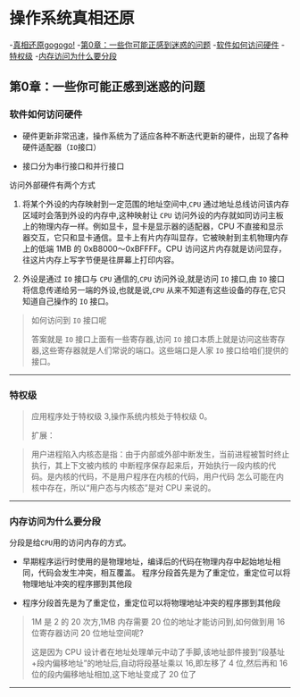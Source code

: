 # 操作系统真相还原
 
-[真相还原gogogo!](#真相还原gogogo!)
 -[第0章：一些你可能正感到迷惑的问题](#第0章：一些你可能正感到迷惑的问题)
  -[软件如何访问硬件](#软件如何访问硬件)
  -[特权级](#特权级)
  -[内存访问为什么要分段](#内存访问为什么要分段)
   
## 第0章：一些你可能正感到迷惑的问题

### 软件如何访问硬件

+ 硬件更新非常迅速，操作系统为了适应各种不断迭代更新的硬件，出现了各种硬件适配器（`IO`接口）

+ 接口分为串行接口和并行接口

访问外部硬件有两个方式

1. 将某个外设的内存映射到一定范围的地址空间中,`CPU` 通过地址总线访问该内存区域时会落到外设的内存中,这种映射让 `CPU` 访问外设的内存就如同访问主板上的物理内存一样。例如显卡，显卡是显示器的适配器，CPU 不直接和显示器交互，它只和显卡通信。显卡上有片内存叫显存，它被映射到主机物理内存上的低端 1MB 的 0xB8000～0xBFFFF。CPU 访问这片内存就是访问显存，往这片内存上写字节便是往屏幕上打印内容。

2. 外设是通过 `IO` 接口与 `CPU` 通信的,`CPU` 访问外设,就是访问 `IO` 接口,由 `IO` 接口将信息传递给另一端的外设,也就是说,`CPU` 从来不知道有这些设备的存在,它只知道自己操作的 `IO` 接口。

>  如何访问到 `IO` 接口呢
>
> 答案就是 `IO` 接口上面有一些寄存器,访问 `IO` 接口本质上就是访问这些寄存器,这些寄存器就是人们常说的端口。这些端口是人家 `IO` 接口给咱们提供的接口。

------


### 特权级

> 应用程序处于特权级 3,操作系统内核处于特权级 0。
>
> 扩展：

> 用户进程陷入内核态是指：由于内部或外部中断发生，当前进程被暂时终止执行，其上下文被内核的 中断程序保存起来后，开始执行一段内核的代码。是内核的代码，不是用户程序在内核的代码，用户代码 怎么可能在内核中存在，所以“用户态与内核态”是对 CPU 来说的。
>
------

### 内存访问为什么要分段

分段是给`CPU`用的访问内存的方式。

 + 早期程序运行时使用的是物理地址，编译后的代码在物理内存中起始地址相同，代码会发生冲突，相互覆盖。
 程序分段首先是为了重定位，重定位可以将物理地址冲突的程序挪到其他段

 + 程序分段首先是为了重定位，重定位可以将物理地址冲突的程序挪到其他段

> 1M 是 2 的 20 次方,1MB 内存需要 20 位的地址才能访问到,如何做到用 16 位寄存器访问 20 位地址空间呢?
>
> 这是因为 CPU 设计者在地址处理单元中动了手脚,该地址部件接到“段基址+段内偏移地址”的地址后,自动将段基址乘以 16,即左移了 4 位,然后再和 16 位的段内偏移地址相加,这下地址变成了 20 位了

------




